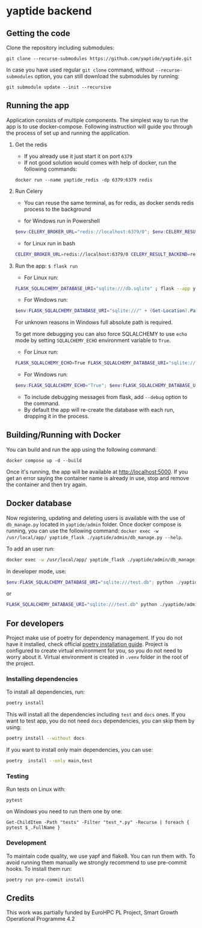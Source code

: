 # yaptide backend

## Getting the code

Clone the repository including submodules:

```shell
git clone --recurse-submodules https://github.com/yaptide/yaptide.git
```

In case you have used regular `git clone` command, without `--recurse-submodules` option, you can still download the submodules by running:

```shell
git submodule update --init --recursive
```

## Running the app

Application consists of multiple components. The simplest way to run the app is to use docker-compose.
Following instruction will guide you through the process of set up and running the application.

1. Get the redis

    - If you already use it just start it on port `6379`
    - If not good solution would comes with help of docker, run the following commands:

    ```
    docker run --name yaptide_redis -dp 6379:6379 redis
    ```

2. Run Celery

    - You can reuse the same terminal, as for redis, as docker sends redis process to the background

    - for Windows run in Powershell

   ```powershell
   $env:CELERY_BROKER_URL="redis://localhost:6379/0"; $env:CELERY_RESULT_BACKEND="redis://localhost:6379/0"; celery --app yaptide.celery.worker worker -P threads --loglevel=info
    ```

    - for Linux run in bash

   ```bash
   CELERY_BROKER_URL=redis://localhost:6379/0 CELERY_RESULT_BACKEND=redis://localhost:6379/0 celery --app yaptide.celery.worker worker -P threads --loglevel=info
    ```

3. Run the app: `$ flask run`

   - For Linux run:

   ```bash
   FLASK_SQLALCHEMY_DATABASE_URI="sqlite:///db.sqlite" ; flask --app yaptide.application run
   ```

   - For Windows run:

   ```powershell
   $env:FLASK_SQLALCHEMY_DATABASE_URI="sqlite:///" + (Get-Location).Path + "\test.db"; flask --app yaptide.application run
   ```
   For unknown reasons in Windows full absolute path is required.

   To get more debugging you can also force SQLALCHEMY to use `echo` mode by setting `SQLALCHEMY_ECHO` environment variable to `True`.

   - For Linux run:

   ```bash
   FLASK_SQLALCHEMY_ECHO=True FLASK_SQLALCHEMY_DATABASE_URI="sqlite:///db.sqlite" ; flask --app yaptide.application run
   ```

   - For Windows run:

   ```powershell
   $env:FLASK_SQLALCHEMY_ECHO="True"; $env:FLASK_SQLALCHEMY_DATABASE_URI="sqlite:///" + (Get-Location).Path + "\test.db"; flask --app yaptide.application run
   ```

   - To include debugging messages from flask, add `--debug` option to the command.
   - By default the app will re-create the database with each run, dropping it in the process.

## Building/Running with Docker

You can build and run the app using the following command:

```shell
docker compose up -d --build
```

Once it's running, the app will be available at [http://localhost:5000](http://localhost:5000). If you get an error saying the container name is already in use, stop and remove the container and then try again.


## Docker database

Now registering, updating and deleting users is available with the use of `db_manage.py` located in `yaptide/admin` folder.
Once docker compose is running, you can use the following command:
`docker exec -w /usr/local/app/ yaptide_flask ./yaptide/admin/db_manage.py --help`.

To add an user run:

```bash
docker exec -w /usr/local/app/ yaptide_flask ./yaptide/admin/db_manage.py add-user admin --password mysecretpassword
```

In developer mode, use:

```powershell
$env:FLASK_SQLALCHEMY_DATABASE_URI="sqlite:///test.db"; python ./yaptide/admin/db_manage.py add-user admin --password mysecretpassword
```

or

```bash
FLASK_SQLALCHEMY_DATABASE_URI="sqlite:///test.db" python ./yaptide/admin/db_manage.py add-user admin --password mysecretpassword
```

## For developers

Project make use of poetry for dependency management. If you do not have it installed, check official [poetry installation guide](https://python-poetry.org/docs/).
Project is configured to  create virtual environment for you, so you do not need to worry about it.
Virtual environment is created in `.venv` folder in the root of the project.

### Installing dependencies

To install all dependencies, run:

```bash
poetry install
```

This will install all the dependencies including `test` and `docs` ones.
If you want to test app, you do not need `docs` dependencies, you can skip them by using:

```bash
poetry install --without docs
```

If you want to install only main dependencies, you can use:

```bash
poetry  install --only main,test
```

### Testing

Run tests on Linux with:

```shell
pytest
```

on Windows you need to run them one by one:

```shell
Get-ChildItem -Path "tests" -Filter "test_*.py" -Recurse | foreach { pytest $_.FullName }
```

### Development

To maintain code quality, we use yapf and flake8. You can run them with.
To avoid running them manually we strongly recommend to use pre-commit hooks. To install them run:

```shell
poetry run pre-commit install
```

## Credits

This work was partially funded by EuroHPC PL Project, Smart Growth Operational Programme 4.2
